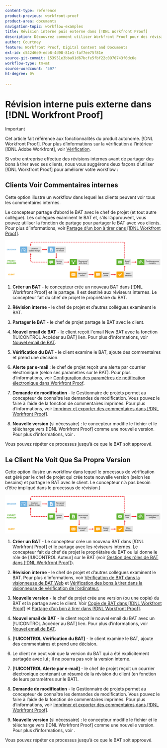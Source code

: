 ```yaml
---
content-type: reference
product-previous: workfront-proof
product-area: documents
navigation-topic: workflow-examples
title: Révision interne puis externe dans [!DNL Workfront Proof]
description: Découvrez comment utiliser Workfront Proof pour des révisions en dehors de votre entreprise.
author: Courtney
feature: Workfront Proof, Digital Content and Documents
exl-id: c54246e9-edb8-4d98-81e1-faf7ee75f81e
source-git-commit: 153951e3bba91d67bcfe5fbf22c0970743f0dc6e
workflow-type: tm+mt
source-wordcount: '597'
ht-degree: 0%

---
```


# Révision interne puis externe dans [!DNL Workfront Proof]

>[!IMPORTANT]
>
>Cet article fait référence aux fonctionnalités du produit autonome. [!DNL Workfront Proof]. Pour plus d’informations sur la vérification à l’intérieur [!DNL Adobe Workfront], voir [Vérification](../../../review-and-approve-work/proofing/proofing.md).

Si votre entreprise effectue des révisions internes avant de partager des bons à tirer avec ses clients, nous vous suggérons deux façons d’utiliser [!DNL Workfront Proof] pour améliorer votre workflow :

## Clients Voir Commentaires internes

Cette option illustre un workflow dans lequel les clients peuvent voir tous les commentaires internes.

Le concepteur partage d’abord le BAT avec le chef de projet (et tout autre collègue). Les collègues examinent le BAT et, s’ils l’approuvent, vous pouvez utiliser la fonction de partage pour partager le BAT avec vos clients. Pour plus d’informations, voir [Partage d’un bon à tirer dans [!DNL Workfront Proof]](../../../workfront-proof/wp-work-proofsfiles/share-proofs-and-files/share-proof.md).

![internal_external_-_option_A.png](assets/internal_external_-_option_A.png)

1. **Créer un BAT** - le concepteur crée un nouveau BAT dans [!DNL Workfront Proof] et le partage. Il est destiné aux réviseurs internes. Le concepteur fait du chef de projet le propriétaire du BAT.
1. **Révision interne** - le chef de projet et d’autres collègues examinent le BAT.
1. **Partager le BAT** - le chef de projet partage le BAT avec le client.
1. **Nouvel email de BAT** - le client reçoit l&#39;email New BAT avec la fonction [!UICONTROL Accéder au BAT] lien. Pour plus d’informations, voir [Nouvel email de BAT](../../../workfront-proof/wp-emailsntfctns/proof-notifications-and-reminders/new-proof-email.md).

1. **Vérification du BAT** - le client examine le BAT, ajoute des commentaires et prend une décision.
1. **Alerte par e-mail** : le chef de projet reçoit une alerte par courrier électronique (selon ses paramètres sur le BAT). Pour plus d’informations, voir [Configuration des paramètres de notification électronique dans Workfront Proof](../../../workfront-proof/wp-emailsntfctns/email-alerts/config-email-notification-settings-wp.md).

1. **Demande de modification** - le Gestionnaire de projets permet au concepteur de connaître les demandes de modification. Vous pouvez le faire à l’aide de la fonction de commentaires imprimés. Pour plus d’informations, voir [Imprimer et exporter des commentaires dans [!DNL Workfront Proof]](../../../workfront-proof/wp-work-proofsfiles/organize-your-work/print-and-export-comments.md).

1. **Nouvelle version** (si nécessaire) : le concepteur modifie le fichier et le télécharge vers [!DNL Workfront Proof] comme une nouvelle version. Pour plus d’informations, voir .

Vous pouvez répéter ce processus jusqu’à ce que le BAT soit approuvé.

## Le Client Ne Voit Que Sa Propre Version

Cette option illustre un workflow dans lequel le processus de vérification est géré par le chef de projet qui crée toute nouvelle version (selon les besoins) et partage le BAT avec le client. Le concepteur n’a pas besoin d’être impliqué dans le processus de révision.)

![internal_external_-_option_B.png](assets/internal_external_-_option_B.png)

1. **Créer un BAT** - Le concepteur crée un nouveau BAT dans [!DNL Workfront Proof] et le partage avec les réviseurs internes. Le concepteur fait du chef de projet le propriétaire du BAT ou lui donne le rôle de [!UICONTROL Auteur] sur le BAT (voir [Gestion des rôles de BAT dans [!DNL Workfront Proof]](../../../workfront-proof/wp-work-proofsfiles/share-proofs-and-files/manage-proof-roles.md)).

1. **Révision interne** - le chef de projet et d’autres collègues examinent le BAT. Pour plus d’informations, voir [Vérification de BAT dans la visionneuse de BAT Web](https://support.workfront.com/hc/en-us/sections/115000275214-Reviewing-Proofs-in-the-Web-Proofing-Viewer) et [Vérification des bons à tirer dans la visionneuse de vérification de l’ordinateur.](https://support.workfront.com/hc/en-us/sections/360000686434-Reviewing-Proofs-in-the-Desktop-Proofing-Viewer)

1. **Nouvelle version** - le chef de projet crée une version (ou une copie) du BAT et la partage avec le client. Voir [Copie de BAT dans [!DNL Workfront Proof]](../../../workfront-proof/wp-work-proofsfiles/create-proofs-and-files/copy-proofs.md) et [Partage d’un bon à tirer dans [!DNL Workfront Proof]](../../../workfront-proof/wp-work-proofsfiles/share-proofs-and-files/share-proof.md).

1. **Nouvel email de BAT** - le client reçoit le nouvel email du BAT avec un [!UICONTROL Accéder au BAT] lien. Pour plus d’informations, voir [Nouvel email de BAT](../../../workfront-proof/wp-emailsntfctns/proof-notifications-and-reminders/new-proof-email.md).

1. **[!UICONTROL Vérification du BAT]** - le client examine le BAT, ajoute des commentaires et prend une décision.
1. Le client ne peut voir que la version du BAT qui a été explicitement partagée avec lui ; il ne pourra pas voir la version interne.
1. **[!UICONTROL Alerte par e-mail]** - le chef de projet reçoit un courrier électronique contenant un résumé de la révision du client (en fonction de leurs paramètres sur le BAT).
1. **Demande de modification** - le Gestionnaire de projets permet au concepteur de connaître les demandes de modification. Vous pouvez le faire à l’aide de la fonction de commentaires imprimés. Pour plus d’informations, voir [Imprimer et exporter des commentaires dans [!DNL Workfront Proof]](../../../workfront-proof/wp-work-proofsfiles/organize-your-work/print-and-export-comments.md).

1. **Nouvelle version** (si nécessaire) : le concepteur modifie le fichier et le télécharge vers [!DNL Workfront Proof] comme une nouvelle version. Pour plus d’informations, voir .

Vous pouvez répéter ce processus jusqu’à ce que le BAT soit approuvé.
